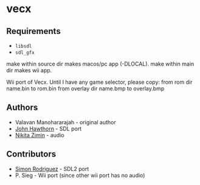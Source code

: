vecx
====

Requirements
------------
* `libsdl`
* `sdl_gfx`

make within source dir makes macos/pc app (-DLOCAL).
make within main dir makes wii app.

Wii port of Vecx.
Until I have any game selector,
please copy:
from rom dir name.bin to rom.bin
from overlay dir name.bmp to overlay.bmp

Authors
-------
* Valavan Manohararajah - original author
* [John Hawthorn](https://twitter.com/jhawthorn) - SDL port
* [Nikita Zimin](https://twitter.com/nzeemin) - audio

Contributors
-------
* [Simon Rodriguez](https://twitter.com/simonkosua) - SDL2 port
* P. Sieg - Wii port (since other wii port has no audio)
